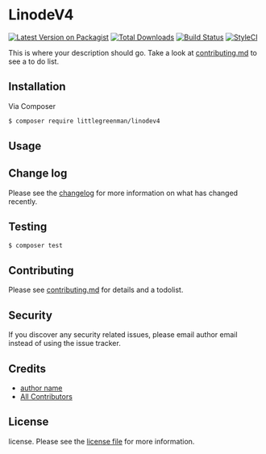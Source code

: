# LinodeV4

[![Latest Version on Packagist][ico-version]][link-packagist]
[![Total Downloads][ico-downloads]][link-downloads]
[![Build Status][ico-travis]][link-travis]
[![StyleCI][ico-styleci]][link-styleci]

This is where your description should go. Take a look at [contributing.md](contributing.md) to see a to do list.

## Installation

Via Composer

``` bash
$ composer require littlegreenman/linodev4
```

## Usage

## Change log

Please see the [changelog](changelog.md) for more information on what has changed recently.

## Testing

``` bash
$ composer test
```

## Contributing

Please see [contributing.md](contributing.md) for details and a todolist.

## Security

If you discover any security related issues, please email author email instead of using the issue tracker.

## Credits

- [author name][link-author]
- [All Contributors][link-contributors]

## License

license. Please see the [license file](license.md) for more information.

[ico-version]: https://img.shields.io/packagist/v/littlegreenman/linodev4.svg?style=flat-square
[ico-downloads]: https://img.shields.io/packagist/dt/littlegreenman/linodev4.svg?style=flat-square
[ico-travis]: https://img.shields.io/travis/littlegreenman/linodev4/master.svg?style=flat-square
[ico-styleci]: https://styleci.io/repos/12345678/shield

[link-packagist]: https://packagist.org/packages/littlegreenman/linodev4
[link-downloads]: https://packagist.org/packages/littlegreenman/linodev4
[link-travis]: https://travis-ci.org/littlegreenman/linodev4
[link-styleci]: https://styleci.io/repos/12345678
[link-author]: https://github.com/littlegreenman
[link-contributors]: ../../contributors
